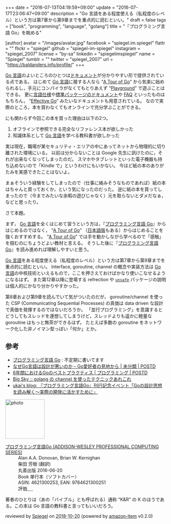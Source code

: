 +++
date = "2016-07-13T04:19:59+09:00"
update = "2016-07-17T23:06:47+09:00"
description = "Go 言語をある程度使える（私程度のレベル）という方は第7章から第9章までを重点的に読むといい。"
draft = false
tags = ["book", "programming", "language", "golang"]
title = "『プログラミング言語 Go』を眺める"

[author]
  avatar = "/images/avatar.jpg"
  facebook = "spiegel.im.spiegel"
  flattr = ""
  flickr = "spiegel"
  github = "spiegel-im-spiegel"
  instagram = "spiegel_2007"
  license = "by-sa"
  linkedin = "spiegelimspiegel"
  name = "Spiegel"
  tumblr = ""
  twitter = "spiegel_2007"
  url = "https://baldanders.info/profile/"
+++

[Go 言語]のよいところのひとつは[ドキュメント](http://golang-jp.org/doc/ "")が分かりやすい形で提供されている点である。
はじめて [Go 言語]に接する人なら “[A Tour of Go]” から気楽に始められるし，手元にコンパイラがなくてもとりあえず “[Playground](https://play.golang.org/ "The Go Playground")” で遊ぶことはできる。
更に[言語仕様](https://golang.org/ref/spec)や[標準パッケージのドキュメント](https://golang.org/pkg/)や [FAQ](https://golang.org/doc/faq) といったものはもちろん， “[Effective Go](https://golang.org/doc/effective_go.html)” みたいなドキュメントも用意されている。
なので実際のところ，本を買わなくてもオンラインで充分学ぶことができる。

にも関わらず今回この本を買った理由は以下の2つ。

1. オフラインで参照できる完全なリファレンス本が欲しかった
2. 知識体系として [Go 言語]を学べる教科書が欲しかった

実は現在，職場が某セキュリティ・エリアの中にあってネットから物理的に切り離された環境にいる。
以前は分からないことは Google 先生に訊けたのに，それが出来なくなってしまったのだ。
スマホやタブレットといった電子機器も持ち込めないので「Kindle で」というわけにもいかない。
今ほど紙の本のありがたみを実感できたことはないよ。

まぁそういう経験をしてしまったので（仕事に絡みそうなものであれば）紙の本はちゃんと買っておくか，という気になったのだった。
逆に紙の本を買ってしまったので（今までみたいな余暇の遊びじゃなく）元を取らないとダメだなぁ，などと思ったり。

さて本題。

まず， [Go 言語]を全くはじめて習うという方は，『[プログラミング言語 Go]』からはじめるのではなく， “[A Tour of Go]” （[日本語版](https://go-tour-jp.appspot.com/)もある）からはじめることを強くおすすめする。
“[A Tour of Go]” では手を動かしながら学べるので「感触」を掴むのにちょうどよい教材と言える。
そうした後に『[プログラミング言語 Go]』を読み進めれば理解しやすいと思う。

[Go 言語]をある程度使える（私程度のレベル）という方は第7章から第9章までを重点的に読むといい。
Interface, goroutine, channel の概念や実装方法は [Go 言語]の中核技術といえるもので，ここを押さえておけばかなり使いこなせるようになるはず。
また第12章以降に登場する refrection や [`unsafe`](https://golang.org/pkg/unsafe/) パッケージの説明は個人的にかなり分かりやすかった。

第8章および第9章を読んでいて気がついたのだが， goroutine/channel を使った CSP (Communicating Sequential Processes) の真価は data driven な設計で真価を発揮するのではないだろうか。
「並行プログラミング」を意識するとどうしてもスレッドを連想してしまうけど，スレッドよりも遥かに軽量な goroutine はもっと無茶ができるはず。
たとえば多数の goroutine をネットワーク化した非ノイマン型っぽい「何か」とか。

## 参考

- [プログラミング言語 Go](/golang/) : 不定期に書いてます
- [なぜGo言語は設計が悪いのか – Go愛好者の見地から | 未分類 | POSTD](http://postd.cc/why-go-is-a-poorly-designed-language/)
- [6年間におけるGoのベストプラクティス | プログラミング | POSTD](http://postd.cc/go-best-practices-2016/)
- [Big Sky :: golang の channel を使ったテクニックあれこれ](http://mattn.kaoriya.net/software/lang/go/20160706165757.htm)
- [ukai's blog: 『プログラミング言語Go』刊行記念イベント「Goの設計思想を読み解く～実際の開発に活かすために」](http://blogger.ukai.org/2016/07/gogo.html)

[Go 言語]: https://golang.org/ "The Go Programming Language"
[A Tour of Go]: https://tour.golang.org/
[プログラミング言語 Go]: https://www.amazon.co.jp/exec/obidos/ASIN/4621300253/baldandersinf-22/ "プログラミング言語Go (ADDISON-WESLEY PROFESSIONAL COMPUTING SERIES) : Alan A.A. Donovan, Brian W. Kernighan, 柴田 芳樹 : 本 : Amazon"

<div class="hreview">
  <div class="photo"><a class="item url" href="https://www.amazon.co.jp/%E3%83%97%E3%83%AD%E3%82%B0%E3%83%A9%E3%83%9F%E3%83%B3%E3%82%B0%E8%A8%80%E8%AA%9EGo-ADDISON-WESLEY-PROFESSIONAL-COMPUTING-Donovan/dp/4621300253?SubscriptionId=AKIAJYVUJ3DMTLAECTHA&tag=baldandersinf-22&linkCode=xm2&camp=2025&creative=165953&creativeASIN=4621300253"><img src="https://images-fe.ssl-images-amazon.com/images/I/41meaSLNFfL._SL160_.jpg" width="123" alt="photo"></a></div>
  <dl class="fn">
    <dt><a href="https://www.amazon.co.jp/%E3%83%97%E3%83%AD%E3%82%B0%E3%83%A9%E3%83%9F%E3%83%B3%E3%82%B0%E8%A8%80%E8%AA%9EGo-ADDISON-WESLEY-PROFESSIONAL-COMPUTING-Donovan/dp/4621300253?SubscriptionId=AKIAJYVUJ3DMTLAECTHA&tag=baldandersinf-22&linkCode=xm2&camp=2025&creative=165953&creativeASIN=4621300253">プログラミング言語Go (ADDISON-WESLEY PROFESSIONAL COMPUTING SERIES)</a></dt>
	<dd>Alan A.A. Donovan, Brian W. Kernighan</dd>
	<dd>柴田 芳樹 (翻訳)</dd>
    <dd>丸善出版 2016-06-20</dd>
    <dd>Book 単行本（ソフトカバー）</dd>
    <dd>ASIN: 4621300253, EAN: 9784621300251</dd>
    <dd>評価<abbr class="rating fa-sm" title="5">&nbsp;<i class="fas fa-star"></i>&nbsp;<i class="fas fa-star"></i>&nbsp;<i class="fas fa-star"></i>&nbsp;<i class="fas fa-star"></i>&nbsp;<i class="fas fa-star"></i></abbr></dd>
  </dl>
  <p class="description">著者のひとりは（あの「バイブル」とも呼ばれる）通称 “K&amp;R” の K のほうである。この本は Go 言語の教科書と言ってもいいだろう。</p>
  <p class="powered-by" >reviewed by <a href='#maker' class='reviewer'>Spiegel</a> on <abbr class="dtreviewed" title="2018-10-20">2018-10-20</abbr> (powered by <a href="https://github.com/spiegel-im-spiegel/amazon-item" >amazon-item</a> v0.2.0)</p>
</div>
